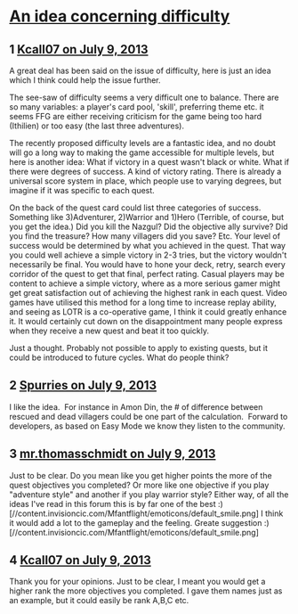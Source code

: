 # [An idea concerning difficulty](https://community.fantasyflightgames.com/topic/86056-an-idea-concerning-difficulty/)

## 1 [Kcall07 on July 9, 2013](https://community.fantasyflightgames.com/topic/86056-an-idea-concerning-difficulty/?do=findComment&comment=810563)

A great deal has been said on the issue of difficulty, here is just an idea which I think could help the issue further.

The see-saw of difficulty seems a very difficult one to balance. There are so many variables: a player's card pool, 'skill', preferring theme etc. it seems FFG are either receiving criticism for the game being too hard (Ithilien) or too easy (the last three adventures).

The recently proposed difficulty levels are a fantastic idea, and no doubt will go a long way to making the game accessible for multiple levels, but here is another idea: What if victory in a quest wasn't black or white. What if there were degrees of success. A kind of victory rating. There is already a universal score system in place, which people use to varying degrees, but imagine if it was specific to each quest.

On the back of the quest card could list three categories of success. Something like 3)Adventurer, 2)Warrior and 1)Hero (Terrible, of course, but you get the idea.) Did you kill the Nazgul? Did the objective ally survive? Did you find the treasure? How many villagers did you save? Etc. Your level of success would be determined by what you achieved in the quest. That way you could well achieve a simple victory in 2-3 tries, but the victory wouldn't necessarily be final. You would have to hone your deck, retry, search every corridor of the quest to get that final, perfect rating. Casual players may be content to achieve a simple victory, where as a more serious gamer might get great satisfaction out of achieving the highest rank in each quest. Video games have utilised this method for a long time to increase replay ability, and seeing as LOTR is a co-operative game, I think it could greatly enhance it. It would certainly cut down on the disappointment many people express when they receive a new quest and beat it too quickly.

Just a thought. Probably not possible to apply to existing quests, but it could be introduced to future cycles. What do people think?

## 2 [Spurries on July 9, 2013](https://community.fantasyflightgames.com/topic/86056-an-idea-concerning-difficulty/?do=findComment&comment=810589)

I like the idea.  For instance in Amon Din, the # of difference between rescued and dead villagers could be one part of the calculation.  Forward to developers, as based on Easy Mode we know they listen to the community.

## 3 [mr.thomasschmidt on July 9, 2013](https://community.fantasyflightgames.com/topic/86056-an-idea-concerning-difficulty/?do=findComment&comment=810652)

Just to be clear. Do you mean like you get higher points the more of the quest objectives you completed? Or more like one objective if you play "adventure style" and another if you play warrior style? Either way, of all the ideas I've read in this forum this is by far one of the best :) [//content.invisioncic.com/Mfantflight/emoticons/default_smile.png] I think it would add a lot to the gameplay and the feeling. Greate suggestion :) [//content.invisioncic.com/Mfantflight/emoticons/default_smile.png]

## 4 [Kcall07 on July 9, 2013](https://community.fantasyflightgames.com/topic/86056-an-idea-concerning-difficulty/?do=findComment&comment=810683)

Thank you for your opinions. Just to be clear, I meant you would get a higher rank the more objectives you completed. I gave them names just as an example, but it could easily be rank A,B,C etc.

